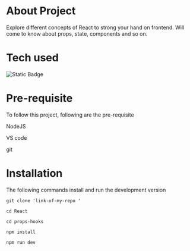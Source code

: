 # About Project

Explore different concepts of React to strong your hand on frontend. Will come to know about props, state, components and so on.

# Tech used
![Static Badge](https://img.shields.io/badge/react-%230C4A6E?logo=react)



# Pre-requisite

To follow this project, following are the pre-requisite

NodeJS

VS code

git

# Installation
The following commands install and run the development version

``` 
git clone 'link-of-my-repo '

cd React

cd props-hooks

npm install

npm run dev
```